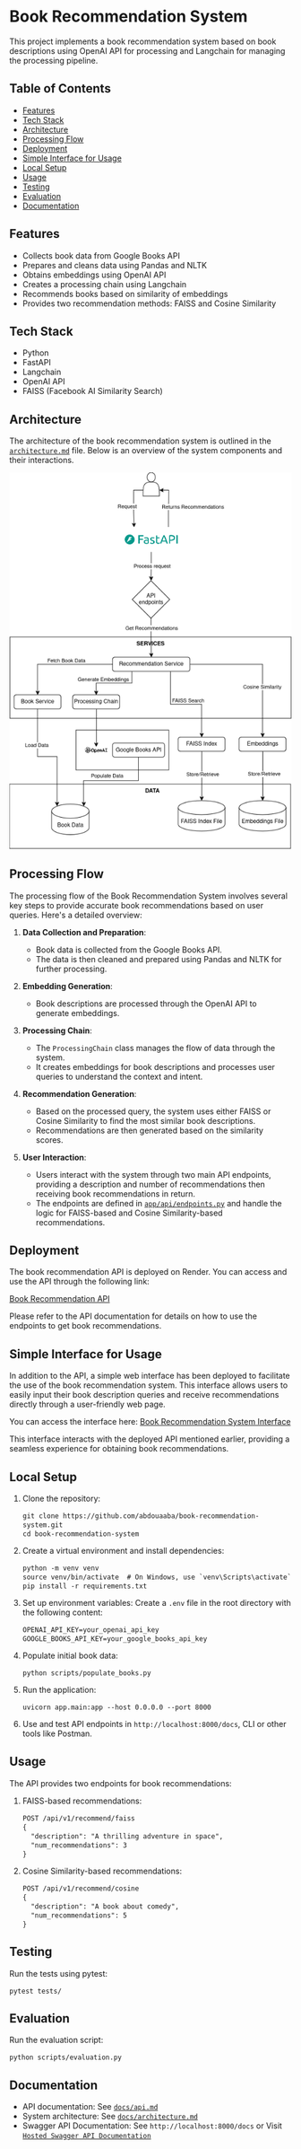 # Book Recommendation System

This project implements a book recommendation system based on book descriptions using OpenAI API for processing and Langchain for managing the processing pipeline.

## Table of Contents

- [Features](#features)
- [Tech Stack](#tech-stack)
- [Architecture](#architecture)
- [Processing Flow](#processing-flow)
- [Deployment](#deployment)
- [Simple Interface for Usage](#simple-interface-for-usage)
- [Local Setup](#local-setup)
- [Usage](#usage)
- [Testing](#testing)
- [Evaluation](#evaluation)
- [Documentation](#documentation)

## Features

- Collects book data from Google Books API
- Prepares and cleans data using Pandas and NLTK
- Obtains embeddings using OpenAI API
- Creates a processing chain using Langchain
- Recommends books based on similarity of embeddings
- Provides two recommendation methods: FAISS and Cosine Similarity


## Tech Stack

- Python
- FastAPI
- Langchain
- OpenAI API
- FAISS (Facebook AI Similarity Search)

## Architecture

The architecture of the book recommendation system is outlined in the [`architecture.md`](docs/architecture.md) file. Below is an overview of the system components and their interactions.

![Architecture Diagram](architecture.png)

## Processing Flow

The processing flow of the Book Recommendation System involves several key steps to provide accurate book recommendations based on user queries. Here's a detailed overview:

1. **Data Collection and Preparation**:
   - Book data is collected from the Google Books API.
   - The data is then cleaned and prepared using Pandas and NLTK for further processing.

2. **Embedding Generation**:
   - Book descriptions are processed through the OpenAI API to generate embeddings.

3. **Processing Chain**:
   - The `ProcessingChain` class manages the flow of data through the system.
   - It creates embeddings for book descriptions and processes user queries to understand the context and intent.

4. **Recommendation Generation**:
   - Based on the processed query, the system uses either FAISS or Cosine Similarity to find the most similar book descriptions.
   - Recommendations are then generated based on the similarity scores.

5. **User Interaction**:
   - Users interact with the system through two main API endpoints, providing a description and number of recommendations then receiving book recommendations in return.
   - The endpoints are defined in [`app/api/endpoints.py`](app/api/endpoints.py) and handle the logic for FAISS-based and Cosine Similarity-based recommendations.

## Deployment

The book recommendation API is deployed on Render. You can access and use the API through the following link:

[Book Recommendation API](https://book-recommendation-system-opy8.onrender.com)

Please refer to the API documentation for details on how to use the endpoints to get book recommendations.

## Simple Interface for Usage

In addition to the API, a simple web interface has been deployed to facilitate the use of the book recommendation system. This interface allows users to easily input their book description queries and receive recommendations directly through a user-friendly web page.

You can access the interface here: [Book Recommendation System Interface]()

This interface interacts with the deployed API mentioned earlier, providing a seamless experience for obtaining book recommendations.

## Local Setup

1. Clone the repository:
   ```
   git clone https://github.com/abdouaaba/book-recommendation-system.git
   cd book-recommendation-system
   ```

2. Create a virtual environment and install dependencies:
   ```
   python -m venv venv
   source venv/bin/activate  # On Windows, use `venv\Scripts\activate`
   pip install -r requirements.txt
   ```

3. Set up environment variables:
   Create a `.env` file in the root directory with the following content:
   ```
   OPENAI_API_KEY=your_openai_api_key
   GOOGLE_BOOKS_API_KEY=your_google_books_api_key
   ```

4. Populate initial book data:
   ```
   python scripts/populate_books.py
   ```

5. Run the application:
   ```
   uvicorn app.main:app --host 0.0.0.0 --port 8000
   ```

6. Use and test API endpoints in `http://localhost:8000/docs`, CLI or other tools like Postman.

## Usage

The API provides two endpoints for book recommendations:

1. FAISS-based recommendations:
   ```
   POST /api/v1/recommend/faiss
   {
     "description": "A thrilling adventure in space",
     "num_recommendations": 3
   }
   ```

2. Cosine Similarity-based recommendations:
   ```
   POST /api/v1/recommend/cosine
   {
     "description": "A book about comedy",
     "num_recommendations": 5
   }
   ```

## Testing

Run the tests using pytest:
```
pytest tests/
```

## Evaluation

Run the evaluation script:
```
python scripts/evaluation.py
```

## Documentation

- API documentation: See [`docs/api.md`](docs/api.md)
- System architecture: See [`docs/architecture.md`](docs/architecture.md)
- Swagger API Documentation: See `http://localhost:8000/docs` or Visit [`Hosted Swagger API Documentation`](https://book-recommendation-system-opy8.onrender.com/docs)